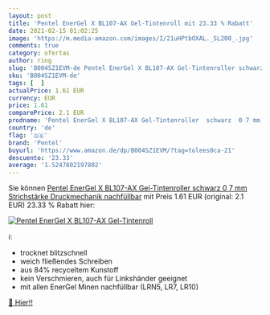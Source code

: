 ```yaml
---
layout: post
title: 'Pentel EnerGel X BL107-AX Gel-Tintenroll mit 23.33 % Rabatt'
date: 2021-02-15 01:02:25
image: 'https://m.media-amazon.com/images/I/21uHPtbOXAL._SL200_.jpg'
comments: true
category: ofertas
author: ring
slug: 'B004SZ1EVM-de Pentel EnerGel X BL107-AX Gel-Tintenroller schwarz 0 7 mm...'
sku: 'B004SZ1EVM-de'
tags: [  ]
actualPrice: 1.61 EUR
currency: EUR
price: 1.61
comparePrice: 2.1 EUR
prodname: 'Pentel EnerGel X BL107-AX Gel-Tintenroller  schwarz  0 7 mm Strichstärke  Druckmechanik  nachfüllbar'
country: 'de'
flag: '🇩🇪'
brand: 'Pentel'
buyurl: 'https://www.amazon.de/dp/B004SZ1EVM/?tag=tolees0ca-21'
descuento: '23.33'
average: '1.5247802197802'
---
```


Sie können [Pentel EnerGel X BL107-AX Gel-Tintenroller  schwarz  0 7 mm Strichstärke  Druckmechanik  nachfüllbar](https://www.amazon.de/dp/B004SZ1EVM/?tag=tolees0ca-21) mit Preis 1.61 EUR (original: 2.1 EUR) 23.33 % Rabatt hier:

[![Pentel EnerGel X BL107-AX Gel-Tintenroll](https://m.media-amazon.com/images/I/21uHPtbOXAL._SL200_.jpg)](https://www.amazon.de/dp/B004SZ1EVM/?tag=tolees0ca-21)

ℹ️:

- trocknet blitzschnell
- weich fließendes Schreiben
- aus 84% recyceltem Kunstoff
- kein Verschmieren, auch für Linkshänder geeignet
- mit allen EnerGel Minen nachfüllbar (LRN5, LR7, LR10)

[🛒 Hier!!](https://www.amazon.de/dp/B004SZ1EVM/?tag=tolees0ca-21)
